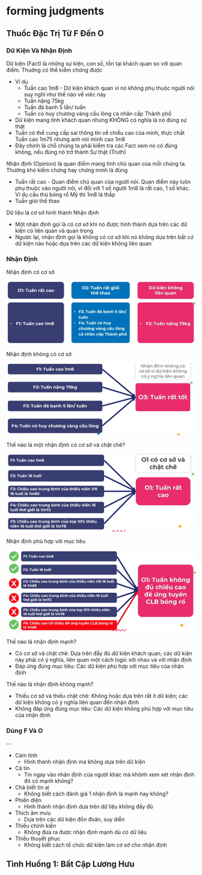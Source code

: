 # forming judgments

## Thuốc Đặc Trị Từ F Đến O

### Dữ Kiện Và Nhận Định

Dữ kiện (Fact) là những sự kiện, con số, tồn tại khách quan so với quan điểm. Thuờng có thể kiểm chứng được

- Ví dụ
  - Tuấn cao 1m8 - Dữ kiện khách quan vì nó không phụ thuộc người nói suy nghĩ như thế nào về viêc này
  - Tuấn nặng 75kg
  - Tuấn đá banh 5 lần/ tuần
  - Tuấn có huy chương vàng cầu lông cá nhân cấp Thành phố
- Dữ kiện mang tính khách quan nhưng KHÔNG có nghĩa là nó đúng sự thật
- Tuấn có thể cung cấp sai thông tin về chiều cao của mình, thực chất Tuấn cao 1m75 nhưng anh nói mình cao 1m8
- Đây chính là chỗ chúng ta phải kiểm tra các Fact xem nó có đúng không, nếu đúng nó trở thành Sự thật (Truth)

Nhận định (Opinion) là quan điểm mang tính chủ quan của mỗi chúng ta. Thường khó kiểm chứng hay chứng minh là đúng

- Tuấn rất cao - Quan điểm chủ quan của người nói. Quan điểm này luôn phụ thuộc vào người nói, vì đối với 1 số người 1m8 là rất cao, 1 số khác. Ví dụ cầu thủ bóng rổ Mỹ thì 1m8 là thấp
- Tuấn giỏi thế thao

Dữ liệu là cơ sở hình thành Nhận định

- Một nhận định gọi là có cơ sở khi nó được hình thành dựa trên các dữ kiện có liên quan và quan trọng
- Ngược lại, nhận định gọi là không có cơ sở khi nó không dựa trên bất cứ dữ kiện nào hoặc dựa trên các dữ kiện không liên quan

### Nhận Định

Nhận định có cơ sở

![img](./img/13.png)

Nhận định không có cơ sở

![img](./img/14.png)

Thế nào là một nhận định có cơ sở và chặt chẽ?

![img](./img/15.png)

Nhận định phù hợp với mục tiêu

![img](./img/16.png)

Thế nào là nhận định mạnh?

- Có cơ sở và chặt chẽ: Dựa trên đầy đủ dữ kiện khách quan; các dữ kiện này phải có ý nghĩa, liên quan một cách logic với nhau và với nhận định
- Đáp ứng đúng mục tiêu: Các dữ kiện phù hợp với mục tiêu của nhận định

Thế nào là nhận định không mạnh?

- Thiếu cơ sở và thiếu chặt chẽ: Không hoặc dựa trên rất ít dữ kiện; các dữ kiện không có ý nghĩa liên quan đến nhận định
- Không đáp ứng đúng mục tiêu: Các dữ kiện không phù hợp với mục tiêu của nhận định

### Dùng F Và O

--

- Cảm tính
  - Hình thành nhận định mà không dựa trên dữ kiện
- Cả tin
  - Tin ngay vào nhận định của người khác mà khônh xem xét nhận định đó có mạnh không?
- Chả biết tin ai
  - Không biết cách đánh giá 1 nhận định là mạnh hay không?
- Phiến diện
  - Hình thành nhận định dựa trên dữ liệu không đầy đủ
- Thích âm mưu
  - Dựa trên các dữ kiện đồn đoán, suy diễn
- Thiếu chính kiến
  - Không đưa ra được nhận định mạnh dù có dữ liệu
- Thiếu thuyết phục
  - Không biết cách tố chức dữ kiện làm cơ sở cho nhận định

## Tình Huống 1: Bất Cập Lương Hưu
